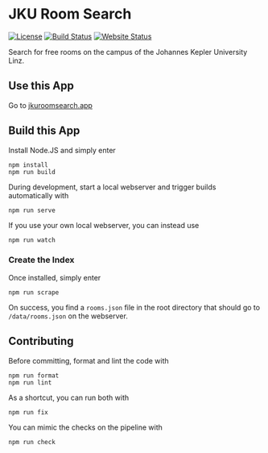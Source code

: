 # JKU Room Search

[![License](https://img.shields.io/badge/License-AGPL%203.0-yellow?style=flat-square)](LICENSE.txt)
[![Build Status](https://img.shields.io/travis/com/blu3r4y/jku-room-search/main.svg?style=flat-square)](https://travis-ci.com/blu3r4y/jku-room-search)
[![Website Status](https://img.shields.io/website/https/github.com/blu3r4y/jku-room-search.svg?down_color=red&down_message=down&up_color=green&up_message=online&style=flat-square)](https://blu3r4y.github.io/jku-room-search/)

Search for free rooms on the campus of the Johannes Kepler University Linz.

## Use this App

Go to [jkuroomsearch.app](https://jkuroomsearch.app)

## Build this App

Install Node.JS and simply enter

    npm install
    npm run build

During development, start a local webserver and trigger builds automatically with

    npm run serve

If you use your own local webserver, you can instead use

    npm run watch

### Create the Index

Once installed, simply enter

    npm run scrape

On success, you find a `rooms.json` file in the root directory that should go to `/data/rooms.json` on the webserver.

## Contributing

Before committing, format and lint the code with

    npm run format
    npm run lint

As a shortcut, you can run both with

    npm run fix

You can mimic the checks on the pipeline with

    npm run check
